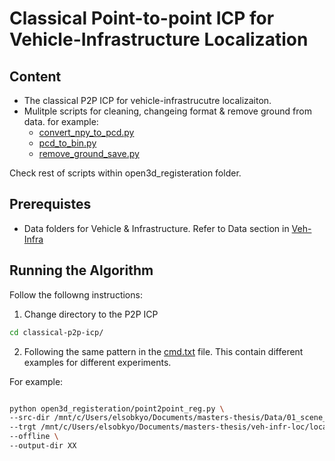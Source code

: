 # Classical Point-to-point ICP for Vehicle-Infrastructure Localization


## Content
- The classical P2P ICP for vehicle-infrastrucutre localizaiton.
- Mulitple scripts for cleaning, changeing format & remove ground from data. for example: 
    - [convert_npy_to_pcd.py](open3d_registeration/convert_npy_to_pcd.py)
    - [pcd_to_bin.py](open3d_registeration/pcd_to_bin.py)
    - [remove_ground_save.py](open3d_registeration/remove_ground_save.py)

Check rest of scripts within open3d_registeration folder.

## Prerequistes 
- Data folders for Vehicle & Infrastructure. Refer to Data section in [Veh-Infra](https://) 

## Running the Algorithm
Follow the followng instructions:

1. Change directory to the P2P ICP
```bash
cd classical-p2p-icp/
```

2. Following the same pattern in the [cmd.txt](classical-p2p-icp/open3d_registeration/cmd) file. This contain different examples for different experiments. 

For example: 

```bash

python open3d_registeration/point2point_reg.py \
--src-dir /mnt/c/Users/elsobkyo/Documents/masters-thesis/Data/01_scene_01_omar/01_lidar/01_vehicle_lidar_robosense/vehicle_lidar_robosense_driving_direction_east/s110_first_east/matched \
--trgt /mnt/c/Users/elsobkyo/Documents/masters-thesis/veh-infr-loc/local_map/kiss_icp_infra.pcd \
--offline \
--output-dir XX
```

